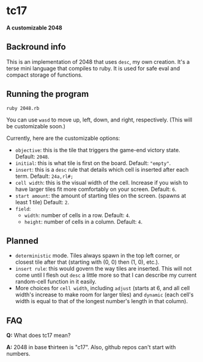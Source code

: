 # tc17
**A customizable 2048**

## Backround info
This is an implementation of 2048 that uses `desc`, my own creation. It's a terse mini language that compiles to ruby. It is used for safe eval and compact storage of functions.

## Running the program

    ruby 2048.rb

You can use `wasd` to move up, left, down, and right, respectively. (This will be customizable soon.)

Currently, here are the customizable options:

* `objective`: this is the tile that triggers the game-end victory state. Default: `2048`.
* `initial`: this is what tile is first on the board. Default: `"empty"`.
* `insert`: this is a `desc` rule that details which cell is inserted after each term. Default: `24a,rl#;`
* `cell width`: this is the visual width of the cell. Increase if you wish to have larger tiles fit more comfortably on your screen. Default: `6`.
* `start amount`: the amount of starting tiles on the screen. (spawns at least 1 tile) Default: `2`.
* `field`:
  * `width`: number of cells in a row. Default: `4`.
  * `height`: number of cells in a column. Default: `4`.

## Planned

* `deterministic` mode. Tiles always spawn in the top left corner, or closest tile after that (starting with (0, 0) then (1, 0), etc.).
* `insert rule`: this would govern the way tiles are inserted. This will not come until I flesh out `desc` a little more so that I can describe my current random-cell function in it easily.
* More choices for `cell width`, including `adjust` (starts at 6, and all cell width's increase to make room for larger tiles) and `dynamic` (each cell's width is equal to that of the longest number's length in that column).

## FAQ

**Q:** What does tc17 mean?

**A:** 2048 in base **t**hirteen is "c17". Also, github repos can't start with numbers.